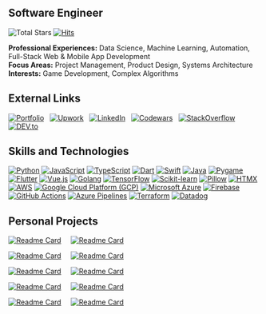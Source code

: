 ## **Software Engineer**

![Total Stars](https://img.shields.io/github/stars/castilloglenn?style=flat&label=Stars&logo=github)
[![Hits](https://hits.seeyoufarm.com/api/count/incr/badge.svg?url=https%3A%2F%2Fgithub.com%2Fcastilloglenn&count_bg=%230085EA&title_bg=%23555555&icon=github.svg&icon_color=%23FFFFFF&title=Visits&edge_flat=false)](https://hits.seeyoufarm.com)

**Professional Experiences:** Data Science, Machine Learning, Automation, Full-Stack Web & Mobile App Development<br>
**Focus Areas:** Project Management, Product Design, Systems Architecture<br>
**Interests:** Game Development, Complex Algorithms

## **External Links**

[![Portfolio](https://img.shields.io/badge/Portfolio-000000?style=flat&logo=icloud&logoColor=white)](https://castilloglenn.github.io/)
&nbsp;
[![Upwork](https://img.shields.io/badge/Upwork-238636?style=flat&logo=upwork&logoColor=white)](https://www.upwork.com/freelancers/~0134c73d8fad9c2581)
&nbsp;
[![LinkedIn](https://img.shields.io/badge/LinkedIn-0A66C2?style=flat&logo=linkedin&logoColor=white)](https://www.linkedin.com/in/castilloglenn)
&nbsp;
[![Codewars](https://img.shields.io/badge/Codewars-B1361E?style=flat&logo=codewars&logoColor=white)](https://www.codewars.com/users/castilloglenn)
&nbsp;
[![StackOverflow](https://img.shields.io/badge/StackOverflow-F58025?style=flat&logo=stackoverflow&logoColor=white)](https://stackoverflow.com/users/12091931/glenn)
&nbsp;
[![DEV.to](https://img.shields.io/badge/DEV.to-000000?style=flat&logo=devdotto&logoColor=white)](https://dev.to/castilloglenn)


## **Skills and Technologies**

[![Python](https://img.shields.io/badge/Python-3776AB?style=flat&logo=python&logoColor=white)](https://www.linkedin.com/in/castilloglenn)
[![JavaScript](https://img.shields.io/badge/JavaScript-F7DF1C?style=flat&logo=javascript&logoColor=black)](https://www.linkedin.com/in/castilloglenn)
[![TypeScript](https://img.shields.io/badge/TypeScript-007ACC?style=flat&logo=typescript&logoColor=white)](https://www.linkedin.com/in/castilloglenn)
[![Dart](https://img.shields.io/badge/Dart-00B8D9?style=flat&logo=dart&logoColor=white)](https://www.linkedin.com/in/castilloglenn)
[![Swift](https://img.shields.io/badge/Swift-F05138?style=flat&logo=swift&logoColor=white)](https://www.linkedin.com/in/castilloglenn)
[![Java](https://img.shields.io/badge/Java-007396?style=flat&logo=java&logoColor=white)](https://www.linkedin.com/in/castilloglenn)
[![Pygame](https://img.shields.io/badge/Pygame-F9C5D1?style=flat&logo=pygame&logoColor=black)](https://www.linkedin.com/in/castilloglenn)
[![Flutter](https://img.shields.io/badge/Flutter-02569B?style=flat&logo=flutter&logoColor=white)](https://www.linkedin.com/in/castilloglenn)
[![Vue.js](https://img.shields.io/badge/Vue.js-4FC08D?style=flat&logo=vue.js&logoColor=white)](https://www.linkedin.com/in/castilloglenn)
[![Golang](https://img.shields.io/badge/Go-00ADD8?style=flat&logo=go&logoColor=white)](https://www.linkedin.com/in/castilloglenn)
[![TensorFlow](https://img.shields.io/badge/TensorFlow-FF6F00?style=flat&logo=tensorflow&logoColor=white)](https://www.linkedin.com/in/castilloglenn)
[![Scikit-learn](https://img.shields.io/badge/Scikit--learn-F7931E?style=flat&logo=scikit-learn&logoColor=white)](https://www.linkedin.com/in/castilloglenn)
[![Pillow](https://img.shields.io/badge/Pillow-FF8C00?style=flat&logo=pillow&logoColor=white)](https://www.linkedin.com/in/castilloglenn)
[![HTMX](https://img.shields.io/badge/HTMX-004A7C?style=flat&logo=htmx&logoColor=white)](https://www.linkedin.com/in/castilloglenn)
[![AWS](https://img.shields.io/badge/AWS-232F3E?style=flat&logo=amazonaws&logoColor=white)](https://www.linkedin.com/in/castilloglenn)
[![Google Cloud Platform (GCP)](https://img.shields.io/badge/Google%20Cloud-4285F4?style=flat&logo=google-cloud&logoColor=white)](https://www.linkedin.com/in/castilloglenn)
[![Microsoft Azure](https://img.shields.io/badge/Azure-0078D4?style=flat&logo=microsoftazure&logoColor=white)](https://www.linkedin.com/in/castilloglenn)
[![Firebase](https://img.shields.io/badge/Firebase-FFCA28?style=flat&logo=firebase&logoColor=black)](https://www.linkedin.com/in/castilloglenn)
[![GitHub Actions](https://img.shields.io/badge/GitHub%20Actions-2088FF?style=flat&logo=github-actions&logoColor=white)](https://www.linkedin.com/in/castilloglenn)
[![Azure Pipelines](https://img.shields.io/badge/Azure%20Pipelines-0078D4?style=flat&logo=azure-devops&logoColor=white)](https://www.linkedin.com/in/castilloglenn)
[![Terraform](https://img.shields.io/badge/Terraform-7B42BC?style=flat&logo=terraform&logoColor=white)](https://www.linkedin.com/in/castilloglenn)
[![Datadog](https://img.shields.io/badge/Datadog-6354F2?style=flat&logo=datadog&logoColor=white)](https://www.linkedin.com/in/castilloglenn)

## **Personal Projects**
[![Readme Card](https://github-readme-stats.vercel.app/api/pin/?username=castilloglenn&repo=entrepinoy&theme=dark)](https://github.com/castilloglenn/entrepinoy)&nbsp;&nbsp;&nbsp;&nbsp;&nbsp;[![Readme Card](https://github-readme-stats.vercel.app/api/pin/?username=castilloglenn&repo=slime-smashers&theme=dark)](https://github.com/castilloglenn/slime-smashers)

[![Readme Card](https://github-readme-stats.vercel.app/api/pin/?username=castilloglenn&repo=shell-scripts&theme=dark)](https://github.com/castilloglenn/shell-scripts)&nbsp;&nbsp;&nbsp;&nbsp;&nbsp;[![Readme Card](https://github-readme-stats.vercel.app/api/pin/?username=castilloglenn&repo=retail-sales-system&theme=dark)](https://github.com/castilloglenn/retail-sales-system)

[![Readme Card](https://github-readme-stats.vercel.app/api/pin/?username=castilloglenn&repo=fred-gen-merch-system&theme=dark)](https://github.com/castilloglenn/fred-gen-merch-system)&nbsp;&nbsp;&nbsp;&nbsp;&nbsp;[![Readme Card](https://github-readme-stats.vercel.app/api/pin/?username=castilloglenn&repo=task-logger&theme=dark)](https://github.com/castilloglenn/task-logger)

[![Readme Card](https://github-readme-stats.vercel.app/api/pin/?username=castilloglenn&repo=enrollment-system&theme=dark)](https://github.com/castilloglenn/enrollment-system)&nbsp;&nbsp;&nbsp;&nbsp;&nbsp;[![Readme Card](https://github-readme-stats.vercel.app/api/pin/?username=castilloglenn&repo=ecom-project&theme=dark)](https://github.com/castilloglenn/ecom-project)


[![Readme Card](https://github-readme-stats.vercel.app/api/pin/?username=castilloglenn&repo=castilloglenn.github.io&theme=dark)](https://github.com/castilloglenn/castilloglenn.github.io)&nbsp;&nbsp;&nbsp;&nbsp;&nbsp;[![Readme Card](https://github-readme-stats.vercel.app/api/pin/?username=castilloglenn&repo=neko&theme=dark)](https://github.com/castilloglenn/neko)
